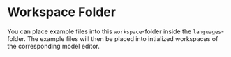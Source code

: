 # Workspace Folder

You can place example files into this `workspace`-folder inside the `languages`-folder.
The example files will then be placed into intialized workspaces of the corresponding model editor.
